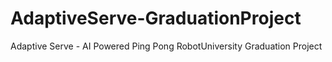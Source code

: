 # AdaptiveServe-GraduationProject
Adaptive Serve - AI Powered Ping Pong RobotUniversity Graduation Project
